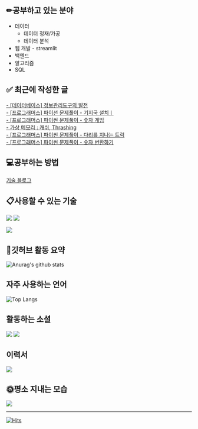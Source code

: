
## ✏공부하고 있는 분야
* 데이터
  * 데이터 정재/가공
  * 데이터 분석
* 웹 개발 - streamlit
* 백엔드
* 알고리즘
* SQL

## ✅ 최근에 작성한 글
[- [데이터베이스] 정보관리도구의 발전](https://whdgus928.tistory.com/124) <br/>
[- [프로그래머스] 파이선 문제풀이 - 기지국 설치ㅣ](https://whdgus928.tistory.com/123) <br/>
[- [프로그래머스] 파이썬 문제풀이 - 숫자 게임](https://whdgus928.tistory.com/122) <br/>
[- 가상 메모리 : 캐쉬, Thrashing](https://whdgus928.tistory.com/121) <br/>
[- [프로그래머스] 파이썬 문제풀이 - 다리를 지나는 트럭](https://whdgus928.tistory.com/120) <br/>
[- [프로그래머스] 파이썬 문제풀이 - 숫자 변환하기](https://whdgus928.tistory.com/119) <br/>

## 💻공부하는 방법
[기술 블로그](https://whdgus928.tistory.com/)

## 📋사용할 수 있는 기술
<img src="https://img.shields.io/badge/Python-gray?style=flat&logo=Python&logoColor=3776AB"> <img src="https://img.shields.io/badge/Java-007396?style=flat&logo=Java&logoColor=white">

<img src="https://img.shields.io/badge/mysql-4479A1?style=flat&logo=mysql&logoColor=white">

## 📃깃허브 활동 요약
![Anurag's github stats](https://github-readme-stats.vercel.app/api?username=whdgus928&show_icons=true&theme=vue )

## 자주 사용하는 언어
![Top Langs](https://github-readme-stats.vercel.app/api/top-langs/?username=whdgus928&layout=compact&theme=vue)

## 활동하는 소셜
<a href="https://career.programmers.co.kr/pr/whdgus928_1461"><img src="https://img.shields.io/badge/-programmers-blue?style=flat"/></a>
<a href="https://whdgus928.tistory.com/"><img src="https://img.shields.io/badge/Tistory-000000?style=flat&logo=tistory&logoColor=white"/></a>

## 이력서
<a href="https://www.notion.so/whdgus928/2920bd38d9eb4fa8a3e8fa9cb19fe7b8"><img src="https://img.shields.io/badge/notion-000000?style=flat&logo=notion&logoColor=white"/></a>

## 🌞평소 지내는 모습
<a href="https://blog.naver.com/whdgus928"><img src="https://img.shields.io/badge/Naver-03C75A?style=flat&logo=naver&logoColor=white"/></a>

***

[![Hits](https://hits.seeyoufarm.com/api/count/incr/badge.svg?url=https%3A%2F%2Fgithub.com%2Fwhdgus928%2Fhit-counter&count_bg=%2379C83D&title_bg=%23555555&icon=&icon_color=%23E7E7E7&title=hits&edge_flat=false)](https://github.com/whdgus928)

